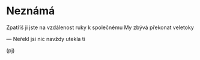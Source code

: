 Neznámá
=======

Zpatříš ji
jste na vzdálenost ruky
k společnému My
zbývá překonat veletoky

— Neřekl jsi nic
navždy utekla ti

(pj)
